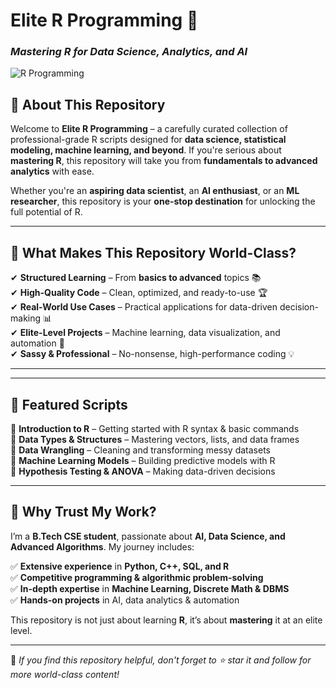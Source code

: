 # **Elite R Programming** 🚀  
### *Mastering R for Data Science, Analytics, and AI*  

![R Programming](https://miro.medium.com/v2/resize:fit:1400/format:webp/1*FDbINRT8ix1VK6HPjEfbVQ.jpeg)  

## **🌟 About This Repository**  
Welcome to **Elite R Programming** – a carefully curated collection of professional-grade R scripts designed for **data science, statistical modeling, machine learning, and beyond**. If you're serious about **mastering R**, this repository will take you from **fundamentals to advanced analytics** with ease.  

Whether you're an **aspiring data scientist**, an **AI enthusiast**, or an **ML researcher**, this repository is your **one-stop destination** for unlocking the full potential of R.  

---

## **🚀 What Makes This Repository World-Class?**  
✔ **Structured Learning** – From **basics to advanced** topics 📚  
✔ **High-Quality Code** – Clean, optimized, and ready-to-use 🏆  
✔ **Real-World Use Cases** – Practical applications for data-driven decision-making 📊  
✔ **Elite-Level Projects** – Machine learning, data visualization, and automation 🚀  
✔ **Sassy & Professional** – No-nonsense, high-performance coding 💡  

---


---

## **🎯 Featured Scripts**  
📌 **Introduction to R** – Getting started with R syntax & basic commands  
📌 **Data Types & Structures** – Mastering vectors, lists, and data frames  
📌 **Data Wrangling** – Cleaning and transforming messy datasets  
📌 **Machine Learning Models** – Building predictive models with R  
📌 **Hypothesis Testing & ANOVA** – Making data-driven decisions  

---

## **💎 Why Trust My Work?**  
I’m a **B.Tech CSE student**, passionate about **AI, Data Science, and Advanced Algorithms**. My journey includes:  

✅ **Extensive experience** in **Python, C++, SQL, and R**  
✅ **Competitive programming & algorithmic problem-solving**  
✅ **In-depth expertise** in **Machine Learning, Discrete Math & DBMS**  
✅ **Hands-on projects** in AI, data analytics & automation  

This repository is not just about learning **R**, it’s about **mastering** it at an elite level.  

---

🚀 *If you find this repository helpful, don't forget to ⭐ star it and follow for more world-class content!*  
